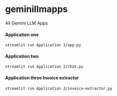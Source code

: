 # geminillmapps
All Gemini LLM Apps



#### Application one
``` 
streamlit run Application 1/app.py
```

#### Application two
``` 
streamlit run Application 2/chat.py
```

#### Application three Invoice extractor
``` 
streamlit run Application 3/invoice-extractor.py
```